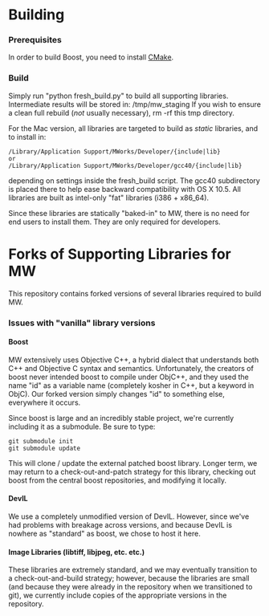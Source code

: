 # Building #

### Prerequisites ###

In order to build Boost, you need to install [CMake](http://www.cmake.org/).

### Build ###

Simply run "python fresh_build.py" to build all supporting libraries. Intermediate results will be stored in:
	/tmp/mw_staging
If you wish to ensure a clean full rebuild (_not_ usually necessary), rm -rf this tmp directory.

For the Mac version, all libraries are targeted to build as *static* libraries, and to install in:

	/Library/Application Support/MWorks/Developer/{include|lib}
	or
	/Library/Application Support/MWorks/Developer/gcc40/{include|lib}
	
depending on settings inside the fresh_build script.  The gcc40 subdirectory is placed there to help ease backward compatibility with OS X 10.5.  All libraries are built as intel-only "fat" libraries (i386 + x86_64).

Since these libraries are statically "baked-in" to MW, there is no need for end users to install them.  They are only required for developers.


# Forks of Supporting Libraries for MW #

This repository contains forked versions of several libraries required to build MW.  

### Issues with "vanilla" library versions ###

#### Boost ####

MW extensively uses Objective C++, a hybrid dialect that understands both C++ and Objective C syntax and semantics.  Unfortunately, the creators of boost never intended boost to compile under ObjC++, and they used the name "id" as a variable name (completely kosher in C++, but a keyword in ObjC).  Our forked version simply changes "id" to something else, everywhere it occurs.

Since boost is large and an incredibly stable project, we're currently including it as a submodule.  Be sure to type:

	git submodule init
	git submodule update

This will clone / update the external patched boost library.  Longer term, we may return to a check-out-and-patch strategy for this library, checking out boost from the central boost repositories, and modifying it locally.


#### DevIL ####

We use a completely unmodified version of DevIL.  However, since we've had problems with breakage across versions, and because DevIL is nowhere as "standard" as boost, we chose to host it here.

#### Image Libraries (libtiff, libjpeg, etc. etc.) ####

These libraries are extremely standard, and we may eventually transition to a check-out-and-build strategy; however, because the libraries are small (and because they were already in the repository when we transitioned to git), we currently include copies of the appropriate versions in the repository.

